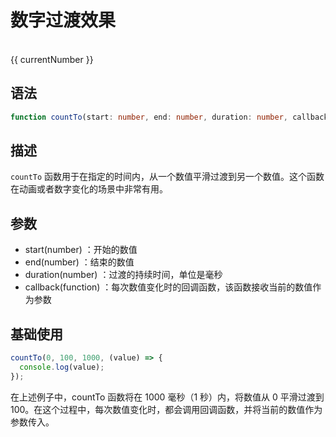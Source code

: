 <script setup lang="ts">
import { onMounted, ref } from "vue";
import { countTo } from "pixiu-number-toolkit";

const properties=ref({
  start:0,
  end:100,
  duration:1000,
})

const currentNumber = ref(0);

const animateNumber = () => {
  countTo(
    properties.value.start,
    properties.value.end,
    properties.value.duration,
    (value: number) => {
      currentNumber.value = Math.floor(value);
      console.log(currentNumber.value);
    },
  );
};
onMounted(() => {
  animateNumber();
  setTimeout(() => {
    properties.value.end=300
    console.log(properties);
  }, 2000);
});
</script>

# 数字过渡效果

<br>
<div>{{ currentNumber }}</div>

## 语法

```ts
function countTo(start: number, end: number, duration: number, callback: (value: number) => void): void;
```

## 描述

`countTo` 函数用于在指定的时间内，从一个数值平滑过渡到另一个数值。这个函数在动画或者数字变化的场景中非常有用。

## 参数

- start(number) ：开始的数值
- end(number) ：结束的数值
- duration(number) ：过渡的持续时间，单位是毫秒
- callback(function) ：每次数值变化时的回调函数，该函数接收当前的数值作为参数

## 基础使用

```ts
countTo(0, 100, 1000, (value) => {
  console.log(value);
});
```

在上述例子中，countTo 函数将在 1000 毫秒（1 秒）内，将数值从 0 平滑过渡到 100。在这个过程中，每次数值变化时，都会调用回调函数，并将当前的数值作为参数传入。
